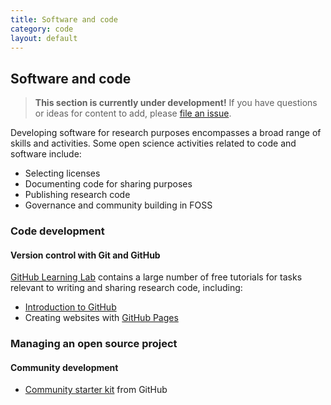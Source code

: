 ```yaml
---
title: Software and code
category: code
layout: default
---
```


## Software and code

> **This section is currently under development!**
> If you have questions or ideas for content to add,
> please [file an issue](https://github.com/chanzuckerberg/open-science/issues).

Developing software for research purposes encompasses a 
broad range of skills and activities.
Some open science activities related to code and software include:

- Selecting licenses
- Documenting code for sharing purposes
- Publishing research code 
- Governance and community building in FOSS 

### Code development

#### Version control with Git and GitHub

[GitHub Learning Lab](https://lab.github.com/) contains a large number of free tutorials
for tasks relevant to writing and sharing research code, including:

- [Introduction to GitHub](https://lab.github.com/githubtraining/introduction-to-github)
- Creating websites with [GitHub Pages](https://lab.github.com/githubtraining/github-pages)

### Managing an open source project

#### Community development

- [Community starter kit](https://lab.github.com/githubtraining/community-starter-kit) from GitHub
